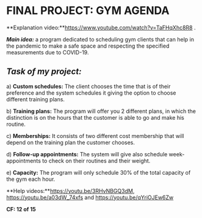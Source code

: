 FINAL PROJECT: GYM AGENDA
=========================
**Explanation video:**https://www.youtube.com/watch?v=TaFHqXhc8R8 .

***Main idea:*** a program dedicated to scheduling gym clients that can
help in the pandemic to make a safe space and respecting the specified
measurements due to COVID-19.

*Task of my project:*
---------------------

a)  **Custom schedules:** The client chooses the time that is of their
    preference and the system schedules it giving the option to choose
    different training plans.

b)  **Training plans:** The program will offer you 2 different plans, in
    which the distinction is on the hours that the customer is able to
    go and make his routine.

c)  **Memberships:** It consists of two different cost membership that
    will depend on the training plan the customer chooses.

d)  **Follow-up appointments:** The system will give also schedule
    week-appointments to check on their routines and their weight.

e)  **Capacity:** The program will only schedule 30% of the total
    capacity of the gym each hour.
    
    
**Help videos:**https://youtu.be/3RHvNBGQ3dM, https://youtu.be/a03dW_74xfs and https://youtu.be/qYriOJEw6Zw


**CF: 12 of 15** 
